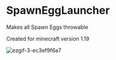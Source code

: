 # SpawnEggLauncher
Makes all Spawn Eggs throwable

Created for minecraft version 1.19

![ezgif-3-ec3ef9f6a7](https://user-images.githubusercontent.com/54551439/223367164-1ec029b1-4348-4d90-b45d-92a11c962536.gif)
